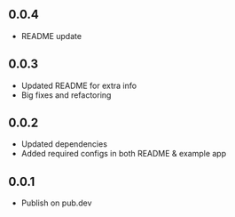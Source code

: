 ## 0.0.4

* README update

## 0.0.3

* Updated README for extra info
* Big fixes and refactoring

## 0.0.2

* Updated dependencies
* Added required configs in both README & example app 

## 0.0.1

* Publish on pub.dev
